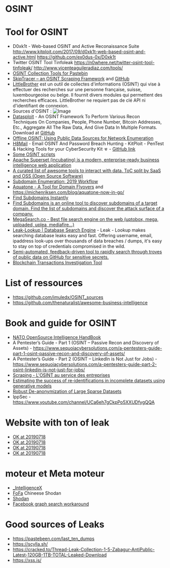 OSINT
======

# Tool for OSINT
* D0xk1t - Web-based OSINT and Active Reconaissance Suite http://www.kitploit.com/2017/09/d0xk1t-web-based-osint-and-active.html https://github.com/ex0dus-0x/D0xk1t
* Twitter OSINT Tool Tinfoleak https://n0where.net/twitter-osint-tool-tinfoleak/ http://www.vicenteaguileradiaz.com/tools/
* [OSINT Collection Tools for Pastebin](https://jakecreps.com/2019/05/08/osint-collection-tools-for-pastebin/)
* [SkipTracer – an OSINT Scraping Framework](https://jakecreps.com/2019/07/01/skiptracer/) and [GitHub](https://github.com/xillwillx/skiptracer)
* [LittleBrother](https://github.com/lulz3xploit/LittleBrother) est un outil de collectes d'informations (OSINT) qui vise à effectuer des recherches sur une personne française, suisse, luxembourgeoise ou belge. Il fournit divers modules qui permettent des recherches efficaces. LittleBrother ne requiert pas de clé API ni d'identifiant de connexion.
* Sources d'OSINT : ![Image](https://miro.medium.com/max/1318/1*Dpf3zGMTvMZ94ydA2qIYmA.png)
* [Datasploit](https://www.kitploit.com/2018/09/datasploit-osint-framework-to-perform.html) - An OSINT Framework To Perform Various Recon Techniques On Companies, People, Phone Number, Bitcoin Addresses, Etc., Aggregate All The Raw Data, And Give Data In Multiple Formats. Download at [GitHub](https://github.com/DataSploit/datasploit)
* [Offline OSINT: Using Public Data Sources for Network Enumeration](https://www.ubeeri.com/blog/2018/3/27/offline-osint-using-public-data-sources-for-network-enumeration)
* [H8Mail](https://www.kitploit.com/2019/01/h8mail-email-osint-and-password-breach.html) - Email OSINT And Password Breach Hunting - KitPloit - PenTest & Hacking Tools for your CyberSecurity Kit ☣ - [GitHub link](https://github.com/khast3x/h8mail)
* [Some OSINT scripts](https://github.com/ShrewkRoot/OSINT-SCRIPTS)
* [Apache Superset (incubating) is a modern, enterprise-ready business intelligence web application](https://github.com/apache/incubator-superset/)
* [A curated list of awesome tools to interact with data. ToC split by SaaS and OSS (Open Source Software)](https://github.com/thenaturalist/awesome-business-intelligence)
* [Subdomain Enumeration: 2019 Workflow](https://0xpatrik.com/subdomain-enumeration-2019/)
* [Aquatone - A Tool for Domain Flyovers](https://github.com/michenriksen/aquatone) and https://michenriksen.com/blog/aquatone-now-in-go/
* [Find Subdomains Instantly](https://findsubdomains.com/)
* [Find Subdomains is an online tool to discover subdomains of a target domain. Find the list of subdomains and discover the attack surface of a company.](https://pentest-tools.com/information-gathering/find-subdomains-of-domain)
* [MegaSearch.co - Best file search engine on the web (uptobox, mega, uploaded, uplea, mediafire...)](http://megasearch.co/)
* [Leak-Lookup | Database Search Engine](https://leak-lookup.com/databases) - Leak - Lookup makes searching database leaks easy and fast. Offering username, email, ipaddress look-ups over thousands of data breaches / dumps, it's easy to stay on top of credentials compromised in the wild.
* [Semi-automated, feedback-driven tool to rapidly search through troves of public data on GitHub for sensitive secrets.](https://github.com/BishopFox/GitGot)
* [Blockchain Transactions Investigation Tool](https://github.com/s0md3v/Orbit)

# List of ressources
* https://github.com/imuledx/OSINT_sources
* https://github.com/thenaturalist/awesome-business-intelligence

# Book and guide for OSINT
* [NATO OpenSource Intelligence HandBook](http://www.au.af.mil/au/awc/awcgate/nato/osint_hdbk.pdf)
* A Pentester’s Guide - Part 1 (OSINT – Passive Recon and Discovery of Assets) - https://www.sequoiacybersolutions.com/a-pentesters-guide-part-1-osint-passive-recon-and-discovery-of-assets/
* A Pentester’s Guide - Part 2 (OSINT – LinkedIn is Not Just for Jobs) - https://www.sequoiacybersolutions.com/a-pentesters-guide-part-2-osint-linkedin-is-not-just-for-jobs/
* [Scraping - L'OSINT au service des entreprises](https://docs.google.com/presentation/d/1OFGNnvTpfVs9uL4oLf53THdxC1UVh7B8drXl7b5aciE/mobilepresent#slide=id.p)
* [Estimating the success of re-identifications in incomplete datasets using generative models](https://www.nature.com/articles/s41467-019-10933-3)
* [Robust De-anonymization of Large Sparse Datasets](https://www.cs.cornell.edu/~shmat/shmat_oak08netflix.pdf)
* IppSec - https://www.youtube.com/channel/UCa6eh7gCkpPo5XXUDfygQQA

# Website with ton of leak
* [OK at 20190718](http://185.197.30.221/?dir=down%2Fpasswds)
* [OK at 20190718](https://b4ckdoorarchive.host/HELL-ARCHIVE/)
* [OK at 20190718](http://www.flashteam.xyz/c/)
* [OK at 20190718](https://192.169.136.87/)

# moteur et Meta moteur
* [_IntelligenceX](https://intelx.io/tools)
* [FoFa](https://fofa.so) Chineese Shodan
* [Shodan](https://shodan.io)
* [Facebook graph search workaround](https://mtg-bi.com/content/facebook-graph-search-workaround)

# Good sources of Leaks
* https://pastebeen.com/last_ten_dumps
* https://scylla.sh/
* https://cracked.to/Thread-Leak-Collection-1-5-Zabagur-AntiPublic-Latest-120GB-1TB-TOTAL-Leaked-Download
* https://xss.is/

